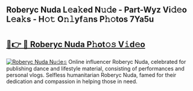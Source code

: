 ## Roberyc Nuda L𝚎a𝚔ed N𝚞𝚍e - Part-Wyz Vi𝚍𝚎o L𝚎a𝚔s - H𝚘𝚝 O𝚗𝚕yf𝚊ns P𝚑𝚘tos 7Ya5u

# <h2><a href="http://kfb7rb.oniu.top/?m=Roberyc+Nuda">🔗👉 🔴 Roberyc Nuda P𝚑ot𝚘𝚜 V𝚒d𝚎o</a></h2>

[![Roberyc Nuda Nu𝚍e𝚜](https://i.imgur.com/0qMVB7G.gif)](http://kfb7rb.oniu.top/?m=Roberyc+Nuda)
Online influencer Roberyc Nuda, celebrated for publishing dance and lifestyle material, consisting of performances and personal vlogs. Selfless humanitarian Roberyc Nuda, famed for their dedication and compassion in helping those in need.  
